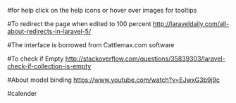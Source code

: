 
#for help click on the help icons or hover over images for tooltips

#To redirect the page when edited to 100 percent
http://laraveldaily.com/all-about-redirects-in-laravel-5/

#The interface is borrowed from Cattlemax.com software

#To check if Empty http://stackoverflow.com/questions/35839303/laravel-check-if-collection-is-empty

#About model binding
https://www.youtube.com/watch?v=EJwxG3b9j9c

#calender
<!--- See more at: http://www.codemiles.com/javascript-examples/simple-javascript-calendar-t7767.html#sthash.6eE9qtWs.dpuf-->
